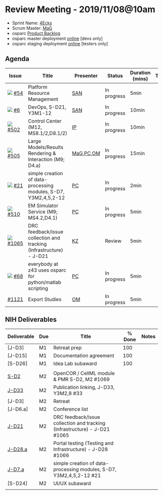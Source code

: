 # Review Meeting - 2019/11/08@10am

 - Sprint Name: [4Ecks]
 - Scrum Master: [MaG]
 - osparc [Product Backlog](https://github.com/orgs/ITISFoundation/projects/3)
 - osparc master deployment [online](https://osparc01.speag.com/) [devs only]
 - osparc staging deployment [online](https://staging.osparc.io/) [testers only]

## Agenda

| Issue                         | Title                                                               | Presenter       | Status          | Duration (mins) | Time |
| ----------------------------- | ------------------------------------------------------------------- | --------------- | --------------- | --------------- | ---- |
| ![](img/pi-issue.png) [#54]   | Platform Resource Management                                        | [SAN]           | In progress     | 5min            |      |
| ![](img/pi-issue.png) [#6]    | DevOps, S-D21, Y3M1-12                                              | [SAN]           | In progress     | 10min           |      |
| ![](img/pi-issue.png) [#502]  | Control Center (M12, MS8.1/2,D8.1/2)                                | [IP]            | In progress     | 10min           |      |
| ![](img/pi-issue.png) [#505]  | Large Models/Results Rendering & Interaction (M9; D4.a)             | [MaG],[PC],[OM] | In progress     | 15min           |      |
| ![](img/pi-issue.png) [#21]   | simple creation of data-processing modules, S-D7, Y3M2,4,5,2-12     | [PC]            | In progress     | 2min            |      |
| ![](img/pi-issue.png) [#510]  | EM Simulator Service (M9; MS4.2,D4.1)                               | [PC]            | In progress     | 5min            |      |
| ![](img/pi-issue.png) [#1065] | DRC feedback/issue collection and tracking (Infrastructure) - J-D21 | [KZ]            | Review          | 5min            |      |
| ![](img/pi-issue.png) [#68]   | everybody at z43 uses osparc for python/matlab scripting            | [PC]            | In progress     | 5min            |      |
| [#1121]                       | Export Studies                                                      | [OM]            | In progress     | 5min            |      |

## NIH Deliverables

| Deliverable   | Due     | Title                                                                            |  % Done | Notes |
| ------------- |---------|----------------------------------------------------------------------------------| --------| ------|
|   [J-D3]      |  M1     | Retreat prep                                                                     |   100   |       |
|   [J-D15]     |  M1     | Documentation agreement                                                          |   100   |       |
|   [S-D26]     |  M1     | Idea Lab subaward                                                                |   100   |       |
|               |         |                                                                                  |         |       |
|   [S-D2]      |  M2     | OpenCOR / CellML module & PMR S-D2, M2 #1069                                     |         |       |
|   [J-D33]     |  M2     | Publication linking, J-D33, Y3M2,8 #33                                           |         |       |
|   [J-D3]      |  M2     | Retreat                                                                          |         |       |
|   [J-D6.a]    |  M2     | Conference list                                                                  |         |       |
|   [J-D21]     |  M2     | DRC feedback/issue collection and tracking (Infrastructure) - J-D21 #1065        |         |       |
|   [J-D28.a]   |  M2     | Portal testing (Testing and Infrastructure) - J-D28 #1066                        |         |       |
|   [J-D7.a]    |  M2     | simple creation of data-processing modules, S-D7, Y3M2,4,5,2-12 #21              |         |       |
|   [S-D24]     |  M2     | UI/UX subaward                                                                   |         |       |
|               |         |                                                                                  |         |       |



<!--References PLEASE KEEP ALPHABETICAL ORDER!!!
-->
[#6]:https://github.com/ITISFoundation/osparc-issues/issues/6
[#21]:https://github.com/ITISFoundation/osparc-issues/issues/21
[#54]:https://github.com/ITISFoundation/osparc-simcore/issues/54
[#68]:https://github.com/ITISFoundation/osparc-issues/issues/68
[#502]:https://github.com/ITISFoundation/osparc-simcore/issues/502
[#505]:https://github.com/ITISFoundation/osparc-simcore/issues/505
[#510]:https://github.com/ITISFoundation/osparc-simcore/issues/510
[#1065]:https://github.com/ITISFoundation/osparc-simcore/issues/1065
[#1069]:https://github.com/ITISFoundation/osparc-simcore/issues/1069
[#1121]:https://github.com/ITISFoundation/osparc-simcore/issues/1121


[IP]:https://github.com/ignapas
[KZ]:https://github.com/KZzizzle
[MaG]:https://github.com/mguidon
[OM]:https://github.com/odeimaiz
[PC]:https://github.com/pcrespov
[SAN]:https://github.com/sanderegg

[4Ecks]:https://app.zenhub.com/workspaces/osparc---scrum-wall-5c9260f3d76ef51f6b0fe78d/board?milestones=Fourecks%20or%20XXXX%232019-11-07&filterLogic=any&repos=118596920,174557929,151701223,135289610,118910047,181836792,167586968&showPRs=false&showClosed=false

[J-D7.a]:https://github.com/ITISFoundation/osparc-issues/issues/21
[J-D33]:https://github.com/ITISFoundation/osparc-issues/issues/33
[J-D21]:https://github.com/ITISFoundation/osparc-simcore/issues/1065
[J-D28.a]:https://github.com/ITISFoundation/osparc-simcore/issues/1066
[S-D2]:https://github.com/ITISFoundation/osparc-simcore/issues/1069


